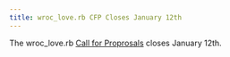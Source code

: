 ```yaml
---
title: wroc_love.rb CFP Closes January 12th
---
```


The wroc\_love.rb [Call for Proprosals][cfp] closes January 12th.

[cfp]: http://cfp.wrocloverb.com/

